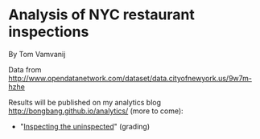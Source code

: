 # Analysis of NYC restaurant inspections

By Tom Vamvanij

Data from <http://www.opendatanetwork.com/dataset/data.cityofnewyork.us/9w7m-hzhe>

Results will be published on my analytics blog <http://bongbang.github.io/analytics/> (more to come):
* "[Inspecting the uninspected][1]" (grading)

[1]:http://bongbang.github.io/analytics/2016/05/nyc-restaurants/
